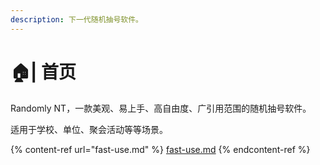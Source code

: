 ```yaml
---
description: 下一代随机抽号软件。
---
```


# 🏠| 首页

Randomly NT，一款美观、易上手、高自由度、广引用范围的随机抽号软件。

适用于学校、单位、聚会活动等等场景。

{% content-ref url="fast-use.md" %}
[fast-use.md](fast-use.md)
{% endcontent-ref %}

